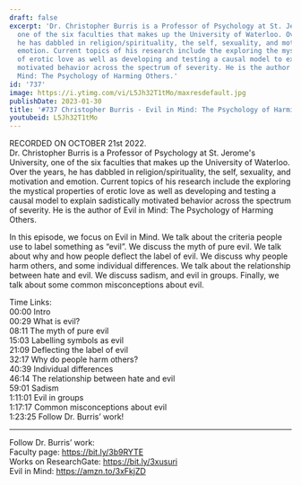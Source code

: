 ```yaml
---
draft: false
excerpt: 'Dr. Christopher Burris is a Professor of Psychology at St. Jerome''s University,
  one of the six faculties that makes up the University of Waterloo. Over the years,
  he has dabbled in religion/spirituality, the self, sexuality, and motivation and
  emotion. Current topics of his research include the exploring the mystical properties
  of erotic love as well as developing and testing a causal model to explain sadistically
  motivated behavior across the spectrum of severity. He is the author of Evil in
  Mind: The Psychology of Harming Others.'
id: '737'
image: https://i.ytimg.com/vi/L5Jh32T1tMo/maxresdefault.jpg
publishDate: 2023-01-30
title: '#737 Christopher Burris - Evil in Mind: The Psychology of Harming Others'
youtubeid: L5Jh32T1tMo
---
```

<div class="timelinks">

RECORDED ON OCTOBER 21st 2022.  
Dr. Christopher Burris is a Professor of Psychology at St. Jerome's University, one of the six faculties that makes up the University of Waterloo. Over the years, he has dabbled in religion/spirituality, the self, sexuality, and motivation and emotion. Current topics of his research include the exploring the mystical properties of erotic love as well as developing and testing a causal model to explain sadistically motivated behavior across the spectrum of severity. He is the author of Evil in Mind: The Psychology of Harming Others.

In this episode, we focus on Evil in Mind. We talk about the criteria people use to label something as “evil”. We discuss the myth of pure evil. We talk about why and how people deflect the label of evil. We discuss why people harm others, and some individual differences. We talk about the relationship between hate and evil. We discuss sadism, and evil in groups. Finally, we talk about some common misconceptions about evil.

Time Links:  
<time>00:00</time> Intro  
<time>00:29</time> What is evil?  
<time>08:11</time> The myth of pure evil  
<time>15:03</time> Labelling symbols as evil  
<time>21:09</time> Deflecting the label of evil  
<time>32:17</time> Why do people harm others?  
<time>40:39</time> Individual differences  
<time>46:14</time> The relationship between hate and evil  
<time>59:01</time> Sadism  
<time>1:11:01</time> Evil in groups  
<time>1:17:17</time> Common misconceptions about evil  
<time>1:23:25</time> Follow Dr. Burris’ work!

---

Follow Dr. Burris’ work:  
Faculty page: https://bit.ly/3b9RYTE  
Works on ResearchGate: https://bit.ly/3xusuri  
Evil in Mind: https://amzn.to/3xFkjZD
</div>

